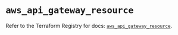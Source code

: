 # `aws_api_gateway_resource`

Refer to the Terraform Registry for docs: [`aws_api_gateway_resource`](https://registry.terraform.io/providers/hashicorp/aws/6.13.0/docs/resources/api_gateway_resource).
